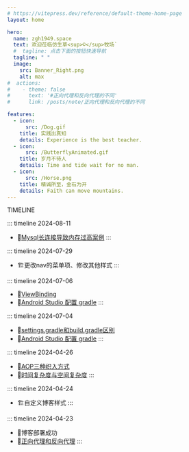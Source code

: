 ```yaml
---
# https://vitepress.dev/reference/default-theme-home-page
layout: home

hero:
  name: zgh1949.space
  text: 欢迎莅临仿生草<sup>©</sup>牧场`
  #  tagline: 点击下面的按钮快速导航
  tagline: " "
  image:
    src: Banner_Right.png
    alt: max
#  actions:
#    - theme: false
#      text: '#正向代理和反向代理的不同'
#      link: /posts/note/正向代理和反向代理的不同

features:
  - icon:
      src: /Dog.gif
    title: 实践出真知
    details: Experience is the best teacher.
  - icon:
      src: /ButterflyAnimated.gif
    title: 岁月不待人
    details: Time and tide wait for no man.
  - icon:
      src: /Horse.png
    title: 精诚所至，金石为开
    details: Faith can move mountains.
---
```

<span class="timeline-text">TIMELINE</span>


::: timeline 2024-08-11
- 📄[Mysql长连接导致内存过高案例](/posts/backend/Mysql长连接导致内存过高案例.md)
:::

::: timeline 2024-07-29
- 🏗️更改nav的菜单项、修改其他样式
:::


::: timeline 2024-07-06
- 📄[ViewBinding](posts/android/ViewBinding.md)
- 📄[Android Studio 配置 gradle](posts/android/AndroidStudio配置gradle.md)
:::

::: timeline 2024-07-04
- 📄[settings.gradle和build.gradle区别](posts/android/settings.gradle和build.gradle区别.md)
- 📄[Android Studio 配置 gradle](posts/android/AndroidStudio配置gradle.md)
:::

::: timeline 2024-04-26
- 📄[AOP三种织入方式](posts/backend/AOP三种织入方式.md)
- 📄[时间复杂度与空间复杂度](posts/base/时间复杂度与空间复杂度.md)
:::

::: timeline 2024-04-24
- 🏗️自定义博客样式
:::

::: timeline 2024-04-23
- 🚩博客部署成功
- 📄[正向代理和反向代理](posts/base/反向代理与正向代理.md)
:::

